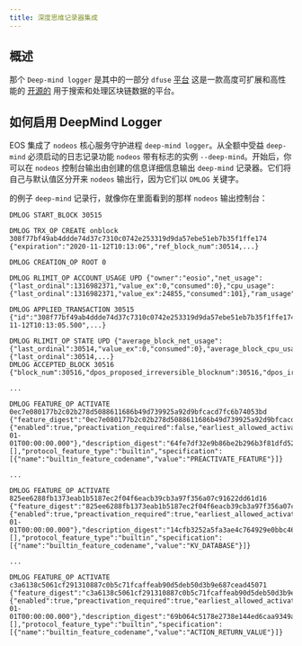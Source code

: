 ```yaml
---
title: 深度思维记录器集成
---
```


## 概述

那个 `Deep-mind logger` 是其中的一部分 `dfuse` [平台](https://dfuse.eosnation.io/) 这是一款高度可扩展和高性能的 [开源的](https://docs.dfuse.eosnation.io/) 用于搜索和处理区块链数据的平台。

## 如何启用 DeepMind Logger

EOS 集成了 `nodeos` 核心服务守护进程 `deep-mind logger`。从全额中受益 `deep-mind` 必须启动的日志记录功能 `nodeos` 带有标志的实例 `--deep-mind`。开始后，你可以在 `nodeos` 控制台输出由创建的信息详细信息输出 `deep-mind` 记录器。它们将自己与默认值区分开来 `nodeos` 输出行，因为它们以 `DMLOG` 关键字。

的例子 `deep-mind` 记录行，就像你在里面看到的那样 `nodeos` 输出控制台：

```console
DMLOG START_BLOCK 30515

DMLOG TRX_OP CREATE onblock 308f77bf49ab4ddde74d37c7310c0742e253319d9da57ebe51eb7b35f1ffe174 {"expiration":"2020-11-12T10:13:06","ref_block_num":30514,...}

DMLOG CREATION_OP ROOT 0

DMLOG RLIMIT_OP ACCOUNT_USAGE UPD {"owner":"eosio","net_usage":{"last_ordinal":1316982371,"value_ex":0,"consumed":0},"cpu_usage":{"last_ordinal":1316982371,"value_ex":24855,"consumed":101},"ram_usage":27083}

DMLOG APPLIED_TRANSACTION 30515 {"id":"308f77bf49ab4ddde74d37c7310c0742e253319d9da57ebe51eb7b35f1ffe174","block_num":30515,"block_time":"2020-11-12T10:13:05.500",...}

DMLOG RLIMIT_OP STATE UPD {"average_block_net_usage":{"last_ordinal":30514,"value_ex":0,"consumed":0},"average_block_cpu_usage":{"last_ordinal":30514,...}
DMLOG ACCEPTED_BLOCK 30516 {"block_num":30516,"dpos_proposed_irreversible_blocknum":30516,"dpos_irreversible_blocknum":30515,...

...

DMLOG FEATURE_OP ACTIVATE 0ec7e080177b2c02b278d5088611686b49d739925a92d9bfcacd7fc6b74053bd {"feature_digest":"0ec7e080177b2c02b278d5088611686b49d739925a92d9bfcacd7fc6b74053bd","subjective_restrictions":{"enabled":true,"preactivation_required":false,"earliest_allowed_activation_time":"1970-01-01T00:00:00.000"},"description_digest":"64fe7df32e9b86be2b296b3f81dfd527f84e82b98e363bc97e40bc7a83733310","dependencies":[],"protocol_feature_type":"builtin","specification":
[{"name":"builtin_feature_codename","value":"PREACTIVATE_FEATURE"}]}

...

DMLOG FEATURE_OP ACTIVATE 825ee6288fb1373eab1b5187ec2f04f6eacb39cb3a97f356a07c91622dd61d16 {"feature_digest":"825ee6288fb1373eab1b5187ec2f04f6eacb39cb3a97f356a07c91622dd61d16","subjective_restrictions":{"enabled":true,"preactivation_required":true,"earliest_allowed_activation_time":"1970-01-01T00:00:00.000"},"description_digest":"14cfb3252a5fa3ae4c764929e0bbc467528990c9cc46aefcc7f16367f28b6278","dependencies":[],"protocol_feature_type":"builtin","specification":
[{"name":"builtin_feature_codename","value":"KV_DATABASE"}]}

...

DMLOG FEATURE_OP ACTIVATE c3a6138c5061cf291310887c0b5c71fcaffeab90d5deb50d3b9e687cead45071 {"feature_digest":"c3a6138c5061cf291310887c0b5c71fcaffeab90d5deb50d3b9e687cead45071","subjective_restrictions":{"enabled":true,"preactivation_required":true,"earliest_allowed_activation_time":"1970-01-01T00:00:00.000"},"description_digest":"69b064c5178e2738e144ed6caa9349a3995370d78db29e494b3126ebd9111966","dependencies":[],"protocol_feature_type":"builtin","specification":
[{"name":"builtin_feature_codename","value":"ACTION_RETURN_VALUE"}]}
```
